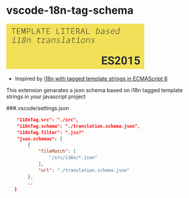 # vscode-18n-tag-schema
![](images/vscode-18n-tag-schema-icon-big.jpg)

* Inspired by [i18n with tagged template strings in ECMAScript 6](http://jaysoo.ca/2014/03/20/i18n-with-es6-template-strings/)

This extension genarates a json schema based on i18n tagged template strings in your javascript project

###.vscode/settings.json
```json
    "i18nTag.src": "./src",
	"i18nTag.schema": "./translation.schema.json",
	"i18nTag.filter": ".jsx?"
    "json.schemas": [
        {
            "fileMatch": [
                "/src/i18n/*.json"
            ],
            "url": "./translation.schema.json"
        },
        ..
   }
```
   